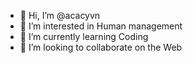 - 👋 Hi, I’m @acacyvn
- 👀 I’m interested in Human management
- 🌱 I’m currently learning Coding
- 💞️ I’m looking to collaborate on the Web

<!---
acacyvn/acacyvn is a ✨ special ✨ repository because its `README.md` (this file) appears on your GitHub profile.
You can click the Preview link to take a look at your changes.
--->
